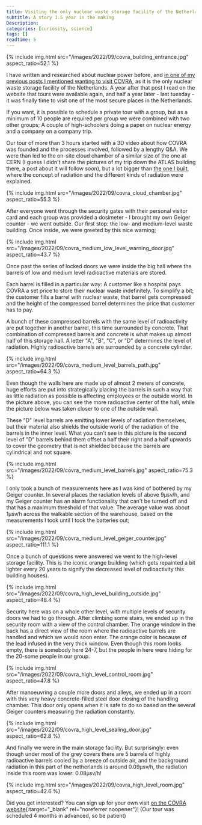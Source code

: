 ```yaml
---
title: Visiting the only nuclear waste storage facility of the Netherlands
subtitle: A story 1.5 year in the making
Description:
categories: [curiosity, science]
tags: []
readtime: 5
---
```


{% include img.html src="/images/2022/09/covra_building_entrance.jpg" aspect_ratio=52.1 %}

I have written and researched about nuclear power before, and [in one of my previous posts I mentioned wanting to visit COVRA](/2021/02/06/Exploring-around-the-only-nuclear-power-plant-in-the-netherlands), as it is the only nuclear waste storage facility of the Netherlands. A year after that post I read on the website that tours were available again, and half a year later - last tuesday - it was finally time to visit one of the most secure places in the Netherlands.

If you want, it is possible to schedule a private tour with a group, but as a minimum of 10 people are required per group we were combined with two other groups; A couple of high-schoolers doing a paper on nuclear energy and a company on a company trip.

Our tour of more than 3 hours started with a 3D video about how COVRA was founded and the processes involved, followed by a lengthy Q&A. We were than led to the on-site cloud chamber of a similar size of the one at CERN (I guess I didn't share the pictures of my trip down the ATLAS building there, a post about it will follow soon), but a lot bigger than [the one I built](/2022/05/02/Building-a-peltier-cooled-cloud-chamber), where the concept of radiation and the different kinds of radiation were explained. 

{% include img.html src="/images/2022/09/covra_cloud_chamber.jpg" aspect_ratio=55.3 %}

After everyone went through the security gates with their personal visitor card and each group was provided a dosimeter - I brought my own Geiger counter - we went outside. Our first stop: the low- and medium-level waste building. Once inside, we were greeted by this nice warning;

{% include img.html src="/images/2022/09/covra_medium_low_level_warning_door.jpg" aspect_ratio=43.7 %}

Once past the series of locked doors we were inside the big hall where the barrels of low and medium level radioactive materials are stored.

Each barrel is filled in a particular way: A customer like a hospital pays COVRA a set price to store their nuclear waste indefinitely. To simplify a bit; the customer fills a barrel with nuclear waste, that barrel gets compressed and the height of the compressed barrel determines the price that customer has to pay.

A bunch of these compressed barrels with the same level of radioactivity are put together in another barrel, this time surrounded by concrete. That combination of compressed barrels and concrete is what makes up almost half of this storage hall. A letter "A", "B", "C", or "D" determines the level of radiation. Highly radioactive barrels are surrounded by a concrete cylinder.

{% include img.html src="/images/2022/09/covra_medium_level_barrels_path.jpg" aspect_ratio=64.3 %}

Even though the walls here are made up of almost 2 meters of concrete, huge efforts are put into strategically placing the barrels in such a way that as little radiation as possible is affecting employees or the outside world. In the picture above, you can see the more radioactive center of the hall, while the picture below was taken closer to one of the outside wall. 

These "D" level barrels are emitting lower levels of radiation themselves, but their material also shields the outside world of the radiation of the barrels in the inner level. What you can't see in this picture is the second level of "D" barrels behind them offset a half their right and a half upwards to cover the geometry that is not shielded because the barrels are cylindrical and not square.

{% include img.html src="/images/2022/09/covra_medium_level_barrels.jpg" aspect_ratio=75.3 %}

I only took a bunch of measurements here as I was kind of bothered by my Geiger counter. In several places the radiation levels of above 9μsv/h, and my Geiger counter has an alarm functionality that can't be turned off and that has a maximum threshold of that value. The average value was about 1μsv/h across the walkable section of the warehouse, based on the measurements I took until I took the batteries out;

{% include img.html src="/images/2022/09/covra_medium_level_geiger_counter.jpg" aspect_ratio=111.1 %}

Once a bunch of questions were answered we went to the high-level storage facility. This is the iconic orange building (which gets repainted a bit lighter every 20 years to signify the decreased level of radioactivity this building houses).

{% include img.html src="/images/2022/09/covra_high_level_building_outside.jpg" aspect_ratio=48.4 %}

Security here was on a whole other level, with multiple levels of security doors we had to go through. After climbing some stairs, we ended up in the security room with a view of the control chamber. The orange window in the back has a direct view of the room where the radioactive barrels are handled and which we would soon enter. The orange color is because of the lead infused in the very thick window. Even though this room looks empty, there is somebody here 24-7, but the people in here were hiding for the 20-some people in our group.

{% include img.html src="/images/2022/09/covra_high_level_control_room.jpg" aspect_ratio=47.8 %}

After manoeuvring a couple more doors and alleys, we ended up in a room with this very heavy concrete-filled steel door closing of the handling chamber. This door only opens when it is safe to do so based on the several Geiger counters measuring the radiation constantly. 

{% include img.html src="/images/2022/09/covra_high_level_sealing_door.jpg" aspect_ratio=62.8 %}

And finally we were in the main storage facility. But surprisingly: even though under most of the grey covers there are 5 barrels of highly radioactive barrels cooled by a breeze of outside air, and the background radiation in this part of the netherlands is around 0.09μsv/h, the radiation inside this room was lower: 0.08μsv/h!

{% include img.html src="/images/2022/09/covra_high_level_room.jpg" aspect_ratio=42.6 %}

Did you get interested? You can sign up for your own visit [on the COVRA website](https://www.covra.nl/en/organisation/come-and-take-a-look/){:target="_blank" rel="noreferrer noopener"}! (Our tour was scheduled 4 months in advanced, so be patient)
